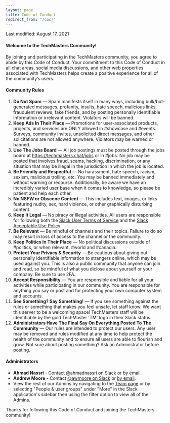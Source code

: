 ```yaml
---
layout: page
title: Code of Conduct
redirect_from: "/coc/"
---
```


Last modified: August 17, 2021

#### Welcome to the TechMasters Community!

By joining and participating in the TechMasters community, you agree to abide by this Code of Conduct. Your commitment to this Code of Conduct in all chat areas, social media discussions, and other web properties associated with TechMasters helps create a positive experience for all of the community’s users.

#### Community Rules

1. **Do Not Spam** — Spam manifests itself in many ways, including bulk/bot-generated messages, profanity, insults, hate speech, malicious links, fraudulent reviews, fake friends, and by posting personally identifiable information or irrelevant content. Violators will be banned.
2. **Keep Ads In Their Place** — Promotions for user-associated products, projects, and services are ONLY allowed in #showcase and #events. Surveys, community invites, unsolicited direct messages, and other solicitations are not allowed anywhere. Violators may be warned or banned.
3. **Use The Jobs Board** — All job postings must be posted through the jobs board at <https://techmasters.chat/jobs> or in #jobs. No job may be posted that involves fraud, scams, hacking, discrimination, or any situation that may be illegal in the jurisdiction in which the job is located.
4. **Be Friendly and Respectful** — No harassment, hate speech, racism, sexism, malicious trolling, etc. You may be banned immediately and without warning or recourse. Additionally, be aware we have an incredibly varied user base when it comes to knowledge, so please be patient and help each other.
5. **No NSFW or Obscene Content** — This includes text, images, or links featuring nudity, sex, hard violence, or other graphically disturbing content.
6. **Keep It Legal** — No piracy or illegal activities. All users are responsible for following both the [Slack User Terms of Service](https://slack.com/terms-of-service/user) and the [Slack Acceptable Use Policy](https://slack.com/acceptable-use-policy).
7. **Be Relevant** — Be mindful of channels and their topics. Failure to do so may result in loss of access to the channel or the community.
8. **Keep Politics In Their Place** — No political discussions outside of #politics, or when relevant, #world and #canadia.
9. **Protect Your Privacy & Security** — Be cautious about giving out personally identifiable information to strangers online, which may be used against you. This is also a public community that anyone can join and read, so be mindful of what you diclose about yourself or your company. Be sure to use 2FA.
10. **Accept Responsibility** — You are responsible and liable for all your activities while participating in our community. You are responsible for anything you say or post and for protecting your own computer system and accounts.
11. **See Something? Say Something!** — If you see something against the rules or something that makes you feel unsafe, let staff know. We want this server to be a welcoming space! TechMasters staff will be identifiable by the gold TechMaster 'TM' logo in their Slack status.
12. **Administrators Have The Final Say On Everything Posted To The Community** — Our rules are intended to protect our users. Any user may be removed and rules modified at any time to help protect the health of the community and to ensure all users are able to flourish and grow. Not sure about posting something? Ask an Administrator before posting.

#### Administrators

* **Ahmad Nassri** - Contact [@ahmadnassri on Slack](https://techmasters.slack.com/messages/@ahmadnassri) or [by email](mailto:ahmad@techmasters.email).
* **Andrew Moore** - Contact [@awmoore on Slack](https://techmasters.slack.com/messages/@awmoore) or [by email](mailto:andrew@techmasters.email).
* View the rest of our Admins by navigating to the [Team page](https://techmasters.slack.com/team) or by selecting "People & user groups" under "More" in the Slack application's sidebar then using the filter option to view all of the Admins.

Thanks for following this Code of Conduct and joining the TechMasters community!
